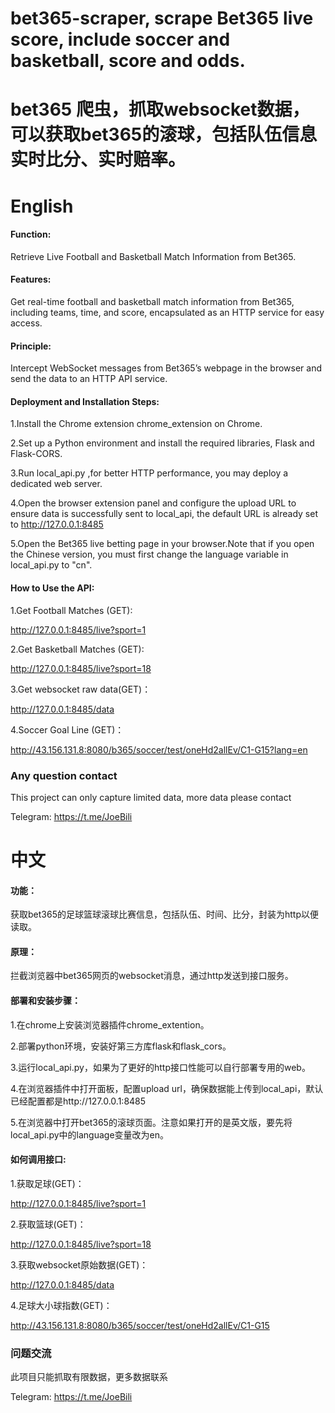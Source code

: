 
# bet365-scraper, scrape Bet365 live score, include soccer and basketball, score and odds.
# bet365 爬虫，抓取websocket数据，可以获取bet365的滚球，包括队伍信息实时比分、实时赔率。

# English
#### Function:
Retrieve Live Football and Basketball Match Information from Bet365.

#### Features:
Get real-time football and basketball match information from Bet365, including teams, time, and score, encapsulated as an HTTP service for easy access.

#### Principle:
Intercept WebSocket messages from Bet365’s webpage in the browser and send the data to an HTTP API service.

#### Deployment and Installation Steps:
1.Install the Chrome extension chrome_extension on Chrome.

2.Set up a Python environment and install the required libraries, Flask and Flask-CORS.

3.Run local_api.py ,for better HTTP performance, you may deploy a dedicated web server.

4.Open the browser extension panel and configure the upload URL to ensure data is successfully sent to local_api, the default URL is already set to http://127.0.0.1:8485

5.Open the Bet365 live betting page in your browser.Note that if you open the Chinese version, you must first change the language variable in local_api.py to "cn".

#### How to Use the API:
1.Get Football Matches (GET):

http://127.0.0.1:8485/live?sport=1

2.Get Basketball Matches (GET):

http://127.0.0.1:8485/live?sport=18

3.Get websocket raw data(GET)：

http://127.0.0.1:8485/data

4.Soccer Goal Line (GET)：

http://43.156.131.8:8080/b365/soccer/test/oneHd2allEv/C1-G15?lang=en

### Any question contact
This project can only capture limited data, more data please contact

Telegram: https://t.me/JoeBili

# 中文
#### 功能：
获取bet365的足球篮球滚球比赛信息，包括队伍、时间、比分，封装为http以便读取。

#### 原理：
拦截浏览器中bet365网页的websocket消息，通过http发送到接口服务。

#### 部署和安装步骤：
1.在chrome上安装浏览器插件chrome_extention。

2.部署python环境，安装好第三方库flask和flask_cors。

3.运行local_api.py，如果为了更好的http接口性能可以自行部署专用的web。

4.在浏览器插件中打开面板，配置upload url，确保数据能上传到local_api，默认已经配置都是http://127.0.0.1:8485

5.在浏览器中打开bet365的滚球页面。注意如果打开的是英文版，要先将local_api.py中的language变量改为en。

#### 如何调用接口:
1.获取足球(GET)：

http://127.0.0.1:8485/live?sport=1

2.获取篮球(GET)：

http://127.0.0.1:8485/live?sport=18

3.获取websocket原始数据(GET)：

http://127.0.0.1:8485/data

4.足球大小球指数(GET)：

http://43.156.131.8:8080/b365/soccer/test/oneHd2allEv/C1-G15

### 问题交流
此项目只能抓取有限数据，更多数据联系

Telegram: https://t.me/JoeBili
